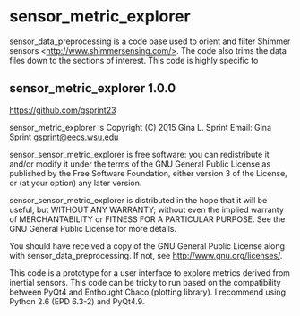 sensor_metric_explorer
==========================

sensor_data_preprocessing is a code base used to orient and filter Shimmer sensors  &lt;http://www.shimmersensing.com/>. The code also trims the data files down to the sections of interest. This code is highly specific to 

sensor_metric_explorer 1.0.0
------------
https://github.com/gsprint23

sensor_metric_explorer is Copyright (C) 2015 Gina L. Sprint
Email: Gina Sprint <gsprint@eecs.wsu.edu>

sensor_sensor_metric_explorer is free software: you can redistribute it and/or modify
it under the terms of the GNU General Public License as published by
the Free Software Foundation, either version 3 of the License, or
(at your option) any later version.

sensor_sensor_metric_explorer is distributed in the hope that it will be useful,
but WITHOUT ANY WARRANTY; without even the implied warranty of 
MERCHANTABILITY or FITNESS FOR A PARTICULAR PURPOSE.  See the 
GNU General Public License for more details.
 
You should have received a copy of the GNU General Public License
along with sensor_data_preprocessing.  If not, see <http://www.gnu.org/licenses/>.

This code is a prototype for a user interface to explore metrics derived from 
inertial sensors. This code can be tricky to run based on the compatibility
between PyQt4 and Enthought Chaco (plotting library). I recommend using
Python 2.6 (EPD 6.3-2) and PyQt4.9.
